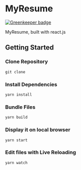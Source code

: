 # MyResume

[![Greenkeeper badge](https://badges.greenkeeper.io/Naturalclar/myResume.svg?token=99549a66397111f2e901a631ce718a4079b4851f7372bf118c510c21c1843534&ts=1563086591650)](https://greenkeeper.io/)

MyResume, built with react.js

## Getting Started

### Clone Repository

`git clone`

### Install Dependencies

`yarn install`

### Bundle Files

`yarn build`

### Display it on local browser

`yarn start`

### Edit files with Live Reloading

`yarn watch`